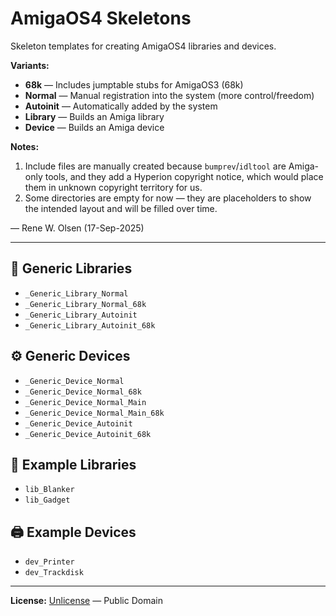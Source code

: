 # AmigaOS4 Skeletons

Skeleton templates for creating AmigaOS4 libraries and devices.

**Variants:**
- **68k** — Includes jumptable stubs for AmigaOS3 (68k)
- **Normal** — Manual registration into the system (more control/freedom)
- **Autoinit** — Automatically added by the system
- **Library** — Builds an Amiga library
- **Device** — Builds an Amiga device

**Notes:**
1. Include files are manually created because `bumprev`/`idltool` are Amiga-only tools, and they add a Hyperion copyright
   notice, which would place them in unknown copyright territory for us.
2. Some directories are empty for now — they are placeholders to show the intended layout and will be filled over time.

— Rene W. Olsen (17-Sep-2025)

---

## 🧩 Generic Libraries
- `_Generic_Library_Normal`
- `_Generic_Library_Normal_68k`
- `_Generic_Library_Autoinit`
- `_Generic_Library_Autoinit_68k`

## ⚙️ Generic Devices
- `_Generic_Device_Normal`
- `_Generic_Device_Normal_68k`
- `_Generic_Device_Normal_Main`
- `_Generic_Device_Normal_Main_68k`
- `_Generic_Device_Autoinit`
- `_Generic_Device_Autoinit_68k`

## 💾 Example Libraries
- `lib_Blanker`
- `lib_Gadget`

## 🖨️ Example Devices
- `dev_Printer`
- `dev_Trackdisk`

---

**License:** [Unlicense](LICENSE) — Public Domain
